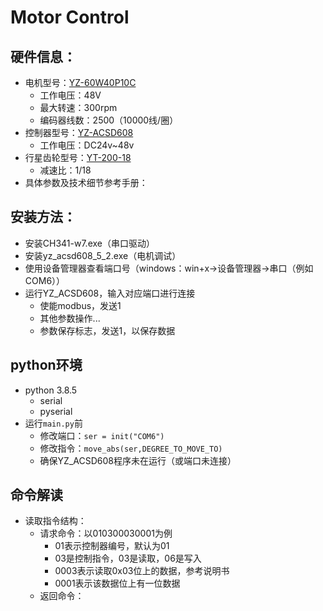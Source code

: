 # Motor Control
## 硬件信息：
* 电机型号：[YZ-60W40P10C](https://detail.tmall.com/item.htm?id=564338158204&spm=a1z09.2.0.0.25fc2e8dP2Q6cc&_u=c1n98e50407a)
    * 工作电压：48V
    * 最大转速：300rpm
    * 编码器线数：2500（10000线/圈）
* 控制器型号：[YZ-ACSD608](https://detail.tmall.com/item.htm?id=564338158204&spm=a1z09.2.0.0.25fc2e8dP2Q6cc&_u=c1n98e50407a)
    * 工作电压：DC24v~48v
* 行星齿轮型号：[YT-200-18](https://detail.tmall.com/item.htm?id=610150059104&spm=a1z09.2.0.0.25fc2e8dP2Q6cc&_u=c1n98e5071ee)
    * 减速比：1/18
* 具体参数及技术细节参考手册：
## 安装方法：
* 安装CH341-w7.exe（串口驱动）
* 安装yz_acsd608_5_2.exe（电机调试）
* 使用设备管理器查看端口号（windows：win+x→设备管理器→串口（例如COM6））
* 运行YZ_ACSD608，输入对应端口进行连接
    * 使能modbus，发送1
    * 其他参数操作...
    * 参数保存标志，发送1，以保存数据
## python环境
* python 3.8.5
    * serial
    * pyserial
* 运行`main.py`前
    * 修改端口：`ser = init("COM6")`
    * 修改指令：`move_abs(ser,DEGREE_TO_MOVE_TO)`
    * 确保YZ_ACSD608程序未在运行（或端口未连接）
## 命令解读
* 读取指令结构：
    * 请求命令：以010300030001为例
        * 01表示控制器编号，默认为01
        * 03是控制指令，03是读取，06是写入
        * 0003表示读取0x03位上的数据，参考说明书
        * 0001表示该数据位上有一位数据
    * 返回命令：
